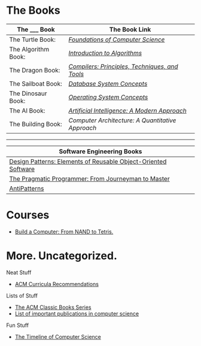 # The Books 

| The ___ Book | The Book Link |
| ------------ | ------------- |
The Turtle Book: | [*Foundations of Computer Science*](http://infolab.stanford.edu/~ullman/focs.html) |
The Algorithm Book: | [*Introduction to Algorithms*](https://en.wikipedia.org/wiki/Introduction_to_Algorithms)
The Dragon Book: | [*Compilers: Principles, Techniques, and Tools*](https://en.wikipedia.org/wiki/Principles_of_Compiler_Design)
The Sailboat Book: | [*Database System Concepts*](http://db-book.com/)
The Dinosaur Book: | [*Operating System Concepts*](http://os-book.com/)
The AI Book: | [*Artificial Intelligence: A Modern Approach*](http://aima.cs.berkeley.edu/)
The Building Book: | *Computer Architecture: A Quantitative Approach*



--- 

| Software Engineering Books |
| -------------------------- |
[Design Patterns: Elements of Reusable Object-Oriented Software](https://en.wikipedia.org/wiki/Design_Patterns) |
[The Pragmatic Programmer: From Journeyman to Master](https://en.wikipedia.org/wiki/The_Pragmatic_Programmer) |
[AntiPatterns](https://en.wikipedia.org/wiki/AntiPatterns) |




# Courses

* [Build a Computer: From NAND to Tetris.](https://www.coursera.org/learn/build-a-computer/)


# More. Uncategorized.

Neat Stuff
- [ACM Curricula Recommendations](https://www.acm.org/education/curricula-recommendations)
 
Lists of Stuff 
- [The ACM Classic Books Series](https://dl.acm.org/classics.cfm)
- [List of important publications in computer science](https://en.wikipedia.org/wiki/List_of_important_publications_in_computer_science)

Fun Stuff 
- [The Timeline of Computer Science](http://www.computerhistory.org/timeline/)

